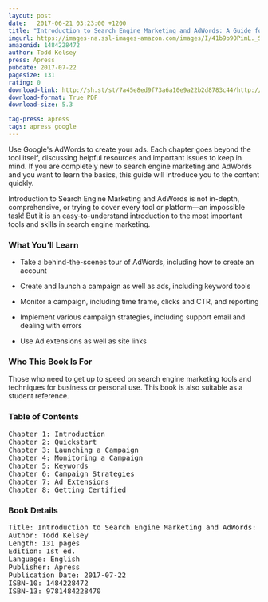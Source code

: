 ```yaml
---
layout: post
date:   2017-06-21 03:23:00 +1200
title: "Introduction to Search Engine Marketing and AdWords: A Guide for Absolute Beginners"
imgurl: https://images-na.ssl-images-amazon.com/images/I/41b9b9OPimL._SL200_.jpg
amazonid: 1484228472
author: Todd Kelsey
press: Apress
pubdate: 2017-07-22
pagesize: 131
rating: 0
download-link: http://sh.st/st/7a45e8ed9f73a6a10e9a22b2d8783c44/http://www108.zippyshare.com/v/CZwf2RFm/file.html
download-format: True PDF
download-size: 5.3

tag-press: apress
tags: apress google
---
```


Use Google's AdWords to create your ads. Each chapter goes beyond the tool itself, discussing helpful resources and important issues to keep in mind.  If you are completely new to search engine marketing and AdWords and you want to learn the basics, this guide will introduce you to the content quickly. 

Introduction to Search Engine Marketing and AdWords is not in-depth, comprehensive, or trying to cover every tool or platform―an impossible task! But it is an easy-to-understand introduction to the most important tools and skills in search engine marketing.

### What You’ll Learn

- Take a behind-the-scenes tour of AdWords, including how to create an account

- Create and launch a campaign as well as ads, including keyword tools

- Monitor a campaign, including time frame, clicks and CTR, and reporting

- Implement various campaign strategies, including support email and dealing with errors

- Use Ad extensions as well as site links


### Who This Book Is For

Those who need to get up to speed on search engine marketing tools and techniques for business or personal use. This book is also suitable as a student reference.

### Table of Contents
<pre>
Chapter 1: Introduction
Chapter 2: Quickstart
Chapter 3: Launching a Campaign
Chapter 4: Monitoring a Campaign
Chapter 5: Keywords
Chapter 6: Campaign Strategies
Chapter 7: Ad Extensions
Chapter 8: Getting Certified
</pre>

### Book Details
<pre>
Title: Introduction to Search Engine Marketing and AdWords: A Guide for Absolute Beginners
Author: Todd Kelsey
Length: 131 pages
Edition: 1st ed.
Language: English
Publisher: Apress
Publication Date: 2017-07-22
ISBN-10: 1484228472
ISBN-13: 9781484228470
</pre>
